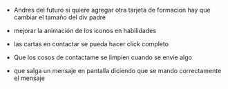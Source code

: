 
- Andres del futuro si quiere agregar otra tarjeta de formacion hay que cambiar el tamaño del div padre

- mejorar la animación de los iconos en habilidades
- las cartas en contactar se pueda hacer click completo

- Que los cosos de contactame se limpien cuando se envie algo
- que salga un mensaje en pantalla diciendo que se mando correctamente el mensaje
